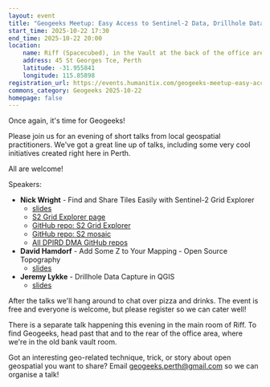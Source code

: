 ```yaml
---
layout: event
title: "Geogeeks Meetup: Easy Access to Sentinel-2 Data, Drillhole Data in QGIS, and More!"
start_time: 2025-10-22 17:30
end_time: 2025-10-22 20:00
location:
    name: Riff (Spacecubed), in the Vault at the back of the office area
    address: 45 St Georges Tce, Perth
    latitude: -31.955841
    longitude: 115.85898
registration_url: https://events.humanitix.com/geogeeks-meetup-easy-access-to-sentinel-2-data-drillhole-data-in-qgis-and-more
commons_category: Geogeeks 2025-10-22
homepage: false
---
```


Once again, it's time for Geogeeks!

Please join us for an evening of short talks from local geospatial practitioners. We've got a great line up of talks, including some very cool initiatives created right here in Perth.

All are welcome!

Speakers:

- **Nick Wright** - Find and Share Tiles Easily with Sentinel-2 Grid Explorer
    - <a href="1022_speaker_night/Sentinel-2_Grid_Explorer-NickWright.pdf" target=_blank>slides</a>
    - <a href="https://dpird-dma.github.io/Sentinel-2-grid-explorer/" target=_blank>S2 Grid Explorer page</a>
    - <a href="https://github.com/DPIRD-DMA/Sentinel-2-grid-explorer" target=_blank>GitHub repo: S2 Grid Explorer</a>
    - <a href="https://github.com/DPIRD-DMA/S2Mosaic" target=_blank>GitHub repo: S2 mosaic</a>
    - <a href="https://github.com/DPIRD-DMA" target=_blank>All DPIRD DMA GitHub repos</a>
- **David Hamdorf** - Add Some Z to Your Mapping - Open Source Topography
    - <a href="1022_speaker_night/Add_some_Z_to_your_mapping-DavidHamdorf.pdf" target=_blank>slides</a>
- **Jeremy Lykke** - Drillhole Data Capture in QGIS
    - <a href="1022_speaker_night/Drillhole_Data_Capture_in_QGIS-JeremyLykke.pdf" target=_blank>slides</a>

After the talks we'll hang around to chat over pizza and drinks. The event is free and everyone is welcome, but please register so we can cater well!

There is a separate talk happening this evening in the main room of Riff. To find Geogeeks, head past that and to the rear of the office area, where we're in the old bank vault room.

Got an interesting geo-related technique, trick, or story about open geospatial you want to share? Email [geogeeks.perth@gmail.com](mailto:geogeeks.perth@gmail.com) so we can organise a talk!
